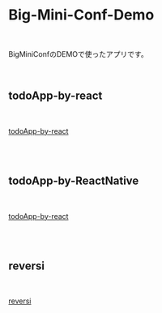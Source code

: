 # Big-Mini-Conf-Demo
<br>

BigMiniConfのDEMOで使ったアプリです。

<br>

## todoApp-by-react

<br>

[todoApp-by-react](https://github.com/ryoutaka/todoApp-by-react)

<br>
<br>

## todoApp-by-ReactNative

<br>

[todoApp-by-react](https://github.com/ryoutaka/todoApp-by-reactNative)

<br>
<br>

## reversi

<br>

[reversi](https://github.com/ryoutaka/reversi)

